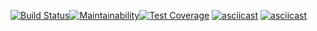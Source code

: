 [![Build Status](https://travis-ci.com/augrinn/project-lvl2-s443.svg?branch=master)](https://travis-ci.com/augrinn/project-lvl2-s443)[![Maintainability](https://api.codeclimate.com/v1/badges/124217bf5fe320049222/maintainability)](https://codeclimate.com/github/augrinn/project-lvl2-s443/maintainability)[![Test Coverage](https://api.codeclimate.com/v1/badges/124217bf5fe320049222/test_coverage)](https://codeclimate.com/github/augrinn/project-lvl2-s443/test_coverage)
[![asciicast](https://asciinema.org/a/wpYKOFztNIQasjpG2QRAnfs9X.svg)](https://asciinema.org/a/wpYKOFztNIQasjpG2QRAnfs9X)
[![asciicast](https://asciinema.org/a/1PgHge75Mf3GTS4RLZObEVq2E.svg)](https://asciinema.org/a/1PgHge75Mf3GTS4RLZObEVq2E)